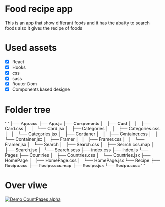 # Food recipe app

This is an app that show differant foods and it has the abality to search foods also it gives the recipe of foods

# Used assets

- [x] React
- [x] Hooks
- [x] css
- [x] sass
- [x] Router Dom
- [x] Components based designe

# Folder tree
'''
├── App.css
├── App.js
├── Components
│   ├── Card
│   │   ├── Card.css
│   │   └── Card.jsx
│   ├── Categories
│   │   ├── Categories.css
│   │   └── Categories.jsx
│   ├── Contianer
│   │   ├── Container.css
│   │   └── Container.jsx
│   ├── Framer
│   │   ├── Framer.css
│   │   └── Framer.jsx
│   └── Search
│       ├── Search.css
│       ├── Search.css.map
│       ├── Search.jsx
│       └── Search.scss
├── index.css
├── index.js
└── Pages
    ├── Countries
    │   ├── Countries.css
    │   └── Countries.jsx
    ├── HomePage
    │   ├── HomePage.css
    │   └── HomePage.jsx
    └── Recipe
        ├── Recipe.css
        ├── Recipe.css.map
        ├── Recipe.jsx
        └── Recipe.scss
'''
# Over viwe

[![Demo CountPages alpha](https://share.gifyoutube.com/KzB6Gb.gif)](https://www.youtube.com/watch?v=ek1j272iAmc)